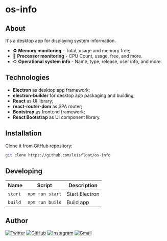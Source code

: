 # os-info

## About

It's a desktop app for displaying system information.

* ♻️ **Memory monitoring** - Total, usage and memory free;
* 🧮 **Processor monitoring** - CPU Count, usage, free, and more.
* ⚙️ **Operational system info** - Name, type, release, user info, and more.

## Technologies

* **Electron** as desktop app framework;
* **electron-builder** for desktop app packaging and building;
* **React** as UI library;
* **react-router-dom** as SPA router;
* **Bootstrap** as frontend framework;
* **React Bootstrap** as UI component library.

## Installation

Clone it from GitHub repository:

```bash
git clone https://github.com/luisfloat/os-info
```

## Developing

Name | Script | Description
-----|---------|-----------------
`start` | ```npm run start``` | Start Electron
`build` | ```npm run build``` | Build app

## Author

<a href="https://twitter.com/luisfloat"><img src="https://img.shields.io/badge/-Twitter-30363D?style=flat&amp;logo=twitter" alt="Twitter"/></a> <a href="https://github.com/luisfloat"><img src="https://img.shields.io/badge/-GitHub-30363D?style=flat&amp;logo=github" alt="GitHub"/></a> <a href="https://instagram.com/luisfloat"><img src="https://img.shields.io/badge/-Instagram-30363D?style=flat&amp;logo=instagram" alt="Instagram"/></a> <a href="mailto:contact@luisfloat.com"><img src="https://img.shields.io/badge/-Gmail-30363D?style=flat&amp;logo=gmail" alt="Gmail"/></a>
